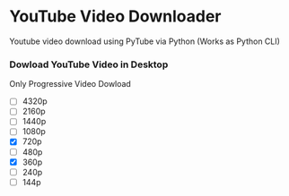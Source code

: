 # YouTube Video Downloader
 Youtube video download using PyTube via Python (Works as Python CLI)
### Dowload YouTube Video in Desktop

Only Progressive Video Dowload
- [ ] 4320p
- [ ] 2160p
- [ ] 1440p
- [ ] 1080p
- [x] 720p
- [ ] 480p
- [x] 360p
- [ ] 240p
- [ ] 144p